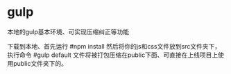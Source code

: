 # gulp
本地的gulp基本环境、可实现压缩纠正等功能

下载到本地、首先运行
#npm install
然后将你的js和css文件放到src文件夹下，执行命令
#gulp default
文件将被打包压缩在public下面、可直接在上线项目上使用public文件夹下的。
